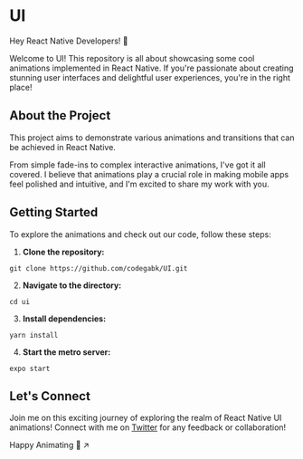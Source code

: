 # UI

Hey React Native Developers! 👋

Welcome to UI! This repository is all about showcasing some cool animations implemented in React Native. If you're passionate about creating stunning user interfaces and delightful user experiences, you're in the right place!

## About the Project

This project aims to demonstrate various animations and transitions that can be achieved in React Native.

From simple fade-ins to complex interactive animations, I've got it all covered. I believe that animations play a crucial role in making mobile apps feel polished and intuitive, and I'm excited to share my work with you.

## Getting Started

To explore the animations and check out our code, follow these steps:

1. **Clone the repository:**
````
git clone https://github.com/codegabk/UI.git
````

2. **Navigate to the directory:**
````
cd ui
````

3. **Install dependencies:**
````
yarn install
````

4. **Start the metro server:**
````
expo start
````

## Let's Connect

Join me on this exciting journey of exploring the realm of React Native UI animations! Connect with me on [Twitter](https://twitter.com/codegabk) for any feedback or collaboration!

Happy Animating 🚀 ↗️
